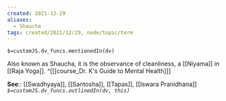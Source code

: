 ```yaml
---
created: 2021-12-29 
aliases:
  - Shaucha
tags: created/2021/12/29, node/topic/term
---
```

`$=customJS.dv_funcs.mentionedIn(dv)`

Also known as Shaucha, it is the observance of cleanliness, a [[Niyama]] in [[Raja Yoga]].
 ^[[[course_Dr. K's Guide to Mental Health]]]

**See**:: [[Swadhyaya]], [[Santosha]], [[Tapas]], [[Iswara Pranidhana]]
*`$=customJS.dv_funcs.outlinedIn(dv, this)`*